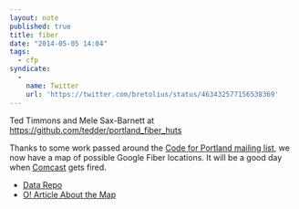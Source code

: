 ```yaml
---
layout: note
published: true
title: fiber
date: "2014-05-05 14:04"
tags: 
  - cfp
syndicate: 
  - 
    name: Twitter
    url: 'https://twitter.com/bretolius/status/463432577156538369'
---
```


<div class="flex-video"><script src="https://embed.github.com/view/geojson/tedder/portland_fiber_huts/master/fiber_huts_highlighted.geojson"></script><p>Ted Timmons and Mele Sax-Barnett at <a href="https://github.com/tedder/portland_fiber_huts">https://github.com/tedder/portland_fiber_huts</a></p></div>

Thanks to some work passed around the [Code for Portland mailing list](https://groups.google.com/forum/#!topic/code-for-portland/b-Csn_vJpgU), we now have a map of possible Google Fiber locations.  It will be a good day when [Comcast](https://www.youtube.com/watch?v=HAo5GgaJmsA) gets fired. 

* [Data Repo](https://github.com/tedder/portland_fiber_huts)
* [O! Article About the Map](http://www.oregonlive.com/silicon-forest/index.ssf/2014/05/google_fiber_where_might_it_pu.html)